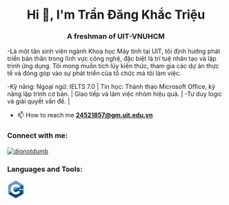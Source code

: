 <h1 align="center">Hi 👋, I'm Trần Đăng Khắc Triệu</h1>
<h3 align="center">A freshman of UIT-VNUHCM</h3>
-Là một tân sinh viên ngành Khoa học Máy tính tại UIT, tôi định hướng phát triển bản thân trong lĩnh vực công nghệ, đặc biệt là trí tuệ nhân tạo và lập trình ứng dụng. Tôi mong muốn tích lũy kiến thức, tham gia các dự án thực tế và đóng góp vào sự phát triển của tổ chức mà tôi làm việc.

-Kỹ năng:
Ngoại ngữ: IELTS 7.0 |
Tin học: Thành thạo Microsoft Office, kỹ năng lập trình cơ bản. |
Giao tiếp và làm việc nhóm hiệu quả. |
-Tư duy logic và giải quyết vấn đề. |
- 📫 How to reach me **24521857@gm.uit.edu.vn**

<h3 align="left">Connect with me:</h3>
<p align="left">

<a href="https://instagram.com/dionotdumb" target="blank"><img align="center" src="https://raw.githubusercontent.com/rahuldkjain/github-profile-readme-generator/master/src/images/icons/Social/instagram.svg" alt="dionotdumb" height="30" width="40" /></a>
</p>

<h3 align="left">Languages and Tools:</h3>
<p align="left"> <a href="https://www.w3schools.com/cpp/" target="_blank" rel="noreferrer"> <img src="https://raw.githubusercontent.com/devicons/devicon/master/icons/cplusplus/cplusplus-original.svg" alt="cplusplus" width="40" height="40"/> </a> </p>

